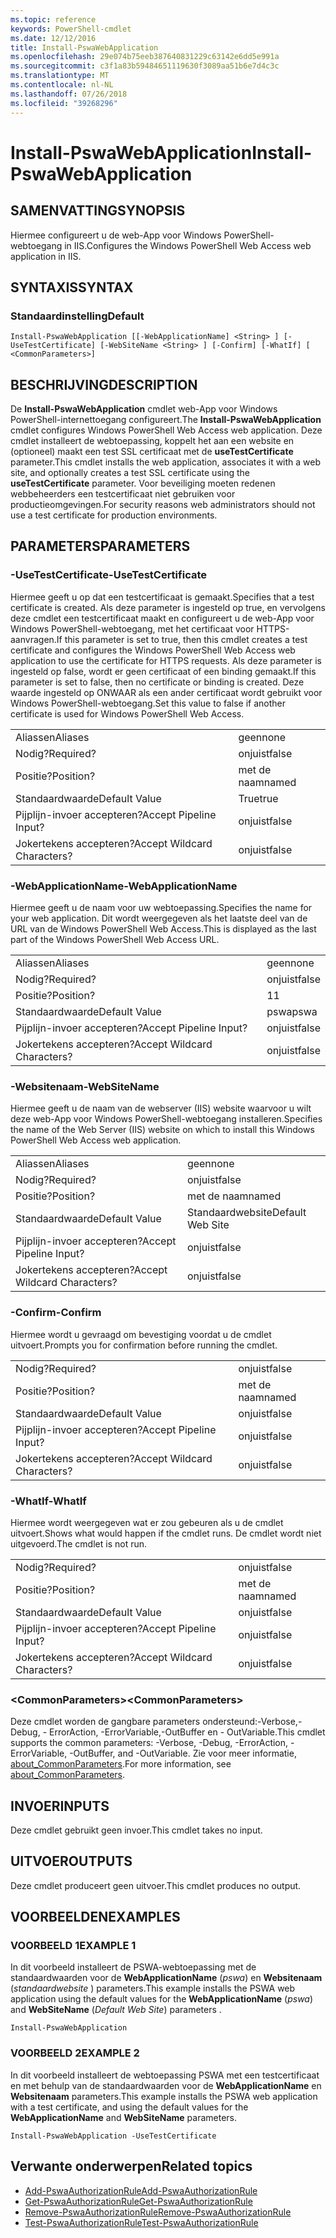 ```yaml
---
ms.topic: reference
keywords: PowerShell-cmdlet
ms.date: 12/12/2016
title: Install-PswaWebApplication
ms.openlocfilehash: 29e074b75eeb387640831229c63142e6dd5e991a
ms.sourcegitcommit: c3f1a83b59484651119630f3089aa51b6e7d4c3c
ms.translationtype: MT
ms.contentlocale: nl-NL
ms.lasthandoff: 07/26/2018
ms.locfileid: "39268296"
---
```

# <a name="install-pswawebapplication"></a><span data-ttu-id="f6522-103">Install-PswaWebApplication</span><span class="sxs-lookup"><span data-stu-id="f6522-103">Install-PswaWebApplication</span></span>

## <a name="synopsis"></a><span data-ttu-id="f6522-104">SAMENVATTING</span><span class="sxs-lookup"><span data-stu-id="f6522-104">SYNOPSIS</span></span>

<span data-ttu-id="f6522-105">Hiermee configureert u de web-App voor Windows PowerShell-webtoegang in IIS.</span><span class="sxs-lookup"><span data-stu-id="f6522-105">Configures the Windows PowerShell Web Access web application in IIS.</span></span>

## <a name="syntax"></a><span data-ttu-id="f6522-106">SYNTAXIS</span><span class="sxs-lookup"><span data-stu-id="f6522-106">SYNTAX</span></span>

### <a name="default"></a><span data-ttu-id="f6522-107">Standaardinstelling</span><span class="sxs-lookup"><span data-stu-id="f6522-107">Default</span></span>
```
Install-PswaWebApplication [[-WebApplicationName] <String> ] [-UseTestCertificate] [-WebSiteName <String> ] [-Confirm] [-WhatIf] [ <CommonParameters>]
```

## <a name="description"></a><span data-ttu-id="f6522-108">BESCHRIJVING</span><span class="sxs-lookup"><span data-stu-id="f6522-108">DESCRIPTION</span></span>

<span data-ttu-id="f6522-109">De **Install-PswaWebApplication** cmdlet web-App voor Windows PowerShell-internettoegang configureert.</span><span class="sxs-lookup"><span data-stu-id="f6522-109">The **Install-PswaWebApplication** cmdlet configures Windows PowerShell Web Access web application.</span></span>
<span data-ttu-id="f6522-110">Deze cmdlet installeert de webtoepassing, koppelt het aan een website en (optioneel) maakt een test SSL certificaat met de **useTestCertificate** parameter.</span><span class="sxs-lookup"><span data-stu-id="f6522-110">This cmdlet installs the web application, associates it with a web site, and optionally creates a test SSL certificate using the **useTestCertificate** parameter.</span></span> <span data-ttu-id="f6522-111">Voor beveiliging moeten redenen webbeheerders een testcertificaat niet gebruiken voor productieomgevingen.</span><span class="sxs-lookup"><span data-stu-id="f6522-111">For security reasons web administrators should not use a test certificate for production environments.</span></span>

## <a name="parameters"></a><span data-ttu-id="f6522-112">PARAMETERS</span><span class="sxs-lookup"><span data-stu-id="f6522-112">PARAMETERS</span></span>

### <a name="-usetestcertificate"></a><span data-ttu-id="f6522-113">-UseTestCertificate</span><span class="sxs-lookup"><span data-stu-id="f6522-113">-UseTestCertificate</span></span>

<span data-ttu-id="f6522-114">Hiermee geeft u op dat een testcertificaat is gemaakt.</span><span class="sxs-lookup"><span data-stu-id="f6522-114">Specifies that a test certificate is created.</span></span> <span data-ttu-id="f6522-115">Als deze parameter is ingesteld op true, en vervolgens deze cmdlet een testcertificaat maakt en configureert u de web-App voor Windows PowerShell-webtoegang, met het certificaat voor HTTPS-aanvragen.</span><span class="sxs-lookup"><span data-stu-id="f6522-115">If this parameter is set to true, then this cmdlet creates a test certificate and configures the Windows PowerShell Web Access web application to use the certificate for HTTPS requests.</span></span> <span data-ttu-id="f6522-116">Als deze parameter is ingesteld op false, wordt er geen certificaat of een binding gemaakt.</span><span class="sxs-lookup"><span data-stu-id="f6522-116">If this parameter is set to false, then no certificate or binding is created.</span></span> <span data-ttu-id="f6522-117">Deze waarde ingesteld op ONWAAR als een ander certificaat wordt gebruikt voor Windows PowerShell-webtoegang.</span><span class="sxs-lookup"><span data-stu-id="f6522-117">Set this value to false if another certificate is used for Windows PowerShell Web Access.</span></span>

|||
|-|-|
| <span data-ttu-id="f6522-118">Aliassen</span><span class="sxs-lookup"><span data-stu-id="f6522-118">Aliases</span></span>                              | <span data-ttu-id="f6522-119">geen</span><span class="sxs-lookup"><span data-stu-id="f6522-119">none</span></span>                                 |
| <span data-ttu-id="f6522-120">Nodig?</span><span class="sxs-lookup"><span data-stu-id="f6522-120">Required?</span></span>                            | <span data-ttu-id="f6522-121">onjuist</span><span class="sxs-lookup"><span data-stu-id="f6522-121">false</span></span>                                |
| <span data-ttu-id="f6522-122">Positie?</span><span class="sxs-lookup"><span data-stu-id="f6522-122">Position?</span></span>                            | <span data-ttu-id="f6522-123">met de naam</span><span class="sxs-lookup"><span data-stu-id="f6522-123">named</span></span>                                |
| <span data-ttu-id="f6522-124">Standaardwaarde</span><span class="sxs-lookup"><span data-stu-id="f6522-124">Default Value</span></span>                        | <span data-ttu-id="f6522-125">True</span><span class="sxs-lookup"><span data-stu-id="f6522-125">true</span></span>                                 |
| <span data-ttu-id="f6522-126">Pijplijn-invoer accepteren?</span><span class="sxs-lookup"><span data-stu-id="f6522-126">Accept Pipeline Input?</span></span>               | <span data-ttu-id="f6522-127">onjuist</span><span class="sxs-lookup"><span data-stu-id="f6522-127">false</span></span>                                |
| <span data-ttu-id="f6522-128">Jokertekens accepteren?</span><span class="sxs-lookup"><span data-stu-id="f6522-128">Accept Wildcard Characters?</span></span>          | <span data-ttu-id="f6522-129">onjuist</span><span class="sxs-lookup"><span data-stu-id="f6522-129">false</span></span>                                |

### <a name="-webapplicationname"></a><span data-ttu-id="f6522-130">-WebApplicationName</span><span class="sxs-lookup"><span data-stu-id="f6522-130">-WebApplicationName</span></span>

<span data-ttu-id="f6522-131">Hiermee geeft u de naam voor uw webtoepassing.</span><span class="sxs-lookup"><span data-stu-id="f6522-131">Specifies the name for your web application.</span></span> <span data-ttu-id="f6522-132">Dit wordt weergegeven als het laatste deel van de URL van de Windows PowerShell Web Access.</span><span class="sxs-lookup"><span data-stu-id="f6522-132">This is displayed as the last part of the Windows PowerShell Web Access URL.</span></span>

|||
|-|-|
| <span data-ttu-id="f6522-133">Aliassen</span><span class="sxs-lookup"><span data-stu-id="f6522-133">Aliases</span></span>                              | <span data-ttu-id="f6522-134">geen</span><span class="sxs-lookup"><span data-stu-id="f6522-134">none</span></span>                                 |
| <span data-ttu-id="f6522-135">Nodig?</span><span class="sxs-lookup"><span data-stu-id="f6522-135">Required?</span></span>                            | <span data-ttu-id="f6522-136">onjuist</span><span class="sxs-lookup"><span data-stu-id="f6522-136">false</span></span>                                |
| <span data-ttu-id="f6522-137">Positie?</span><span class="sxs-lookup"><span data-stu-id="f6522-137">Position?</span></span>                            | <span data-ttu-id="f6522-138">1</span><span class="sxs-lookup"><span data-stu-id="f6522-138">1</span></span>                                    |
| <span data-ttu-id="f6522-139">Standaardwaarde</span><span class="sxs-lookup"><span data-stu-id="f6522-139">Default Value</span></span>                        | <span data-ttu-id="f6522-140">pswa</span><span class="sxs-lookup"><span data-stu-id="f6522-140">pswa</span></span>                                 |
| <span data-ttu-id="f6522-141">Pijplijn-invoer accepteren?</span><span class="sxs-lookup"><span data-stu-id="f6522-141">Accept Pipeline Input?</span></span>               | <span data-ttu-id="f6522-142">onjuist</span><span class="sxs-lookup"><span data-stu-id="f6522-142">false</span></span>                                |
| <span data-ttu-id="f6522-143">Jokertekens accepteren?</span><span class="sxs-lookup"><span data-stu-id="f6522-143">Accept Wildcard Characters?</span></span>          | <span data-ttu-id="f6522-144">onjuist</span><span class="sxs-lookup"><span data-stu-id="f6522-144">false</span></span>                                |

### <a name="-websitename"></a><span data-ttu-id="f6522-145">-Websitenaam</span><span class="sxs-lookup"><span data-stu-id="f6522-145">-WebSiteName</span></span>

<span data-ttu-id="f6522-146">Hiermee geeft u de naam van de webserver (IIS) website waarvoor u wilt deze web-App voor Windows PowerShell-webtoegang installeren.</span><span class="sxs-lookup"><span data-stu-id="f6522-146">Specifies the name of the Web Server (IIS) website on which to install this Windows PowerShell Web Access web application.</span></span>

|||
|-|-|
| <span data-ttu-id="f6522-147">Aliassen</span><span class="sxs-lookup"><span data-stu-id="f6522-147">Aliases</span></span>                              | <span data-ttu-id="f6522-148">geen</span><span class="sxs-lookup"><span data-stu-id="f6522-148">none</span></span>                                 |
| <span data-ttu-id="f6522-149">Nodig?</span><span class="sxs-lookup"><span data-stu-id="f6522-149">Required?</span></span>                            | <span data-ttu-id="f6522-150">onjuist</span><span class="sxs-lookup"><span data-stu-id="f6522-150">false</span></span>                                |
| <span data-ttu-id="f6522-151">Positie?</span><span class="sxs-lookup"><span data-stu-id="f6522-151">Position?</span></span>                            | <span data-ttu-id="f6522-152">met de naam</span><span class="sxs-lookup"><span data-stu-id="f6522-152">named</span></span>                                |
| <span data-ttu-id="f6522-153">Standaardwaarde</span><span class="sxs-lookup"><span data-stu-id="f6522-153">Default Value</span></span>                        | <span data-ttu-id="f6522-154">Standaardwebsite</span><span class="sxs-lookup"><span data-stu-id="f6522-154">Default Web Site</span></span>                     |
| <span data-ttu-id="f6522-155">Pijplijn-invoer accepteren?</span><span class="sxs-lookup"><span data-stu-id="f6522-155">Accept Pipeline Input?</span></span>               | <span data-ttu-id="f6522-156">onjuist</span><span class="sxs-lookup"><span data-stu-id="f6522-156">false</span></span>                                |
| <span data-ttu-id="f6522-157">Jokertekens accepteren?</span><span class="sxs-lookup"><span data-stu-id="f6522-157">Accept Wildcard Characters?</span></span>          | <span data-ttu-id="f6522-158">onjuist</span><span class="sxs-lookup"><span data-stu-id="f6522-158">false</span></span>                                |

### <a name="-confirm"></a><span data-ttu-id="f6522-159">-Confirm</span><span class="sxs-lookup"><span data-stu-id="f6522-159">-Confirm</span></span>

<span data-ttu-id="f6522-160">Hiermee wordt u gevraagd om bevestiging voordat u de cmdlet uitvoert.</span><span class="sxs-lookup"><span data-stu-id="f6522-160">Prompts you for confirmation before running the cmdlet.</span></span>

|||
|-|-|
| <span data-ttu-id="f6522-161">Nodig?</span><span class="sxs-lookup"><span data-stu-id="f6522-161">Required?</span></span>                            | <span data-ttu-id="f6522-162">onjuist</span><span class="sxs-lookup"><span data-stu-id="f6522-162">false</span></span>                                |
| <span data-ttu-id="f6522-163">Positie?</span><span class="sxs-lookup"><span data-stu-id="f6522-163">Position?</span></span>                            | <span data-ttu-id="f6522-164">met de naam</span><span class="sxs-lookup"><span data-stu-id="f6522-164">named</span></span>                                |
| <span data-ttu-id="f6522-165">Standaardwaarde</span><span class="sxs-lookup"><span data-stu-id="f6522-165">Default Value</span></span>                        | <span data-ttu-id="f6522-166">onjuist</span><span class="sxs-lookup"><span data-stu-id="f6522-166">false</span></span>                                |
| <span data-ttu-id="f6522-167">Pijplijn-invoer accepteren?</span><span class="sxs-lookup"><span data-stu-id="f6522-167">Accept Pipeline Input?</span></span>               | <span data-ttu-id="f6522-168">onjuist</span><span class="sxs-lookup"><span data-stu-id="f6522-168">false</span></span>                                |
| <span data-ttu-id="f6522-169">Jokertekens accepteren?</span><span class="sxs-lookup"><span data-stu-id="f6522-169">Accept Wildcard Characters?</span></span>          | <span data-ttu-id="f6522-170">onjuist</span><span class="sxs-lookup"><span data-stu-id="f6522-170">false</span></span>                                |

### <a name="-whatif"></a><span data-ttu-id="f6522-171">-WhatIf</span><span class="sxs-lookup"><span data-stu-id="f6522-171">-WhatIf</span></span>

<span data-ttu-id="f6522-172">Hiermee wordt weergegeven wat er zou gebeuren als u de cmdlet uitvoert.</span><span class="sxs-lookup"><span data-stu-id="f6522-172">Shows what would happen if the cmdlet runs.</span></span>
<span data-ttu-id="f6522-173">De cmdlet wordt niet uitgevoerd.</span><span class="sxs-lookup"><span data-stu-id="f6522-173">The cmdlet is not run.</span></span>

|||
|-|-|
| <span data-ttu-id="f6522-174">Nodig?</span><span class="sxs-lookup"><span data-stu-id="f6522-174">Required?</span></span>                            | <span data-ttu-id="f6522-175">onjuist</span><span class="sxs-lookup"><span data-stu-id="f6522-175">false</span></span>                                |
| <span data-ttu-id="f6522-176">Positie?</span><span class="sxs-lookup"><span data-stu-id="f6522-176">Position?</span></span>                            | <span data-ttu-id="f6522-177">met de naam</span><span class="sxs-lookup"><span data-stu-id="f6522-177">named</span></span>                                |
| <span data-ttu-id="f6522-178">Standaardwaarde</span><span class="sxs-lookup"><span data-stu-id="f6522-178">Default Value</span></span>                        | <span data-ttu-id="f6522-179">onjuist</span><span class="sxs-lookup"><span data-stu-id="f6522-179">false</span></span>                                |
| <span data-ttu-id="f6522-180">Pijplijn-invoer accepteren?</span><span class="sxs-lookup"><span data-stu-id="f6522-180">Accept Pipeline Input?</span></span>               | <span data-ttu-id="f6522-181">onjuist</span><span class="sxs-lookup"><span data-stu-id="f6522-181">false</span></span>                                |
| <span data-ttu-id="f6522-182">Jokertekens accepteren?</span><span class="sxs-lookup"><span data-stu-id="f6522-182">Accept Wildcard Characters?</span></span>          | <span data-ttu-id="f6522-183">onjuist</span><span class="sxs-lookup"><span data-stu-id="f6522-183">false</span></span>                                |

### <a name="ltcommonparametersgt"></a><span data-ttu-id="f6522-184">&lt;CommonParameters&gt;</span><span class="sxs-lookup"><span data-stu-id="f6522-184">&lt;CommonParameters&gt;</span></span>

<span data-ttu-id="f6522-185">Deze cmdlet worden de gangbare parameters ondersteund:-Verbose,-Debug, - ErrorAction, -ErrorVariable,-OutBuffer en - OutVariable.</span><span class="sxs-lookup"><span data-stu-id="f6522-185">This cmdlet supports the common parameters: -Verbose, -Debug, -ErrorAction, -ErrorVariable, -OutBuffer, and -OutVariable.</span></span> <span data-ttu-id="f6522-186">Zie voor meer informatie, [about_CommonParameters](http://go.microsoft.com/fwlink/p/?LinkID=113216).</span><span class="sxs-lookup"><span data-stu-id="f6522-186">For more information, see [about_CommonParameters](http://go.microsoft.com/fwlink/p/?LinkID=113216).</span></span>

## <a name="inputs"></a><span data-ttu-id="f6522-187">INVOER</span><span class="sxs-lookup"><span data-stu-id="f6522-187">INPUTS</span></span>

<span data-ttu-id="f6522-188">Deze cmdlet gebruikt geen invoer.</span><span class="sxs-lookup"><span data-stu-id="f6522-188">This cmdlet takes no input.</span></span>

## <a name="outputs"></a><span data-ttu-id="f6522-189">UITVOER</span><span class="sxs-lookup"><span data-stu-id="f6522-189">OUTPUTS</span></span>

<span data-ttu-id="f6522-190">Deze cmdlet produceert geen uitvoer.</span><span class="sxs-lookup"><span data-stu-id="f6522-190">This cmdlet produces no output.</span></span>

## <a name="examples"></a><span data-ttu-id="f6522-191">VOORBEELDEN</span><span class="sxs-lookup"><span data-stu-id="f6522-191">EXAMPLES</span></span>

### <a name="example-1"></a><span data-ttu-id="f6522-192">VOORBEELD 1</span><span class="sxs-lookup"><span data-stu-id="f6522-192">EXAMPLE 1</span></span>

<span data-ttu-id="f6522-193">In dit voorbeeld installeert de PSWA-webtoepassing met de standaardwaarden voor de **WebApplicationName** (*pswa*) en **Websitenaam** (*standaardwebsite* ) parameters.</span><span class="sxs-lookup"><span data-stu-id="f6522-193">This example installs the PSWA web application using the default values for the **WebApplicationName** (*pswa*) and **WebSiteName** (*Default Web Site*) parameters .</span></span>

```
Install-PswaWebApplication
```

### <a name="example-2"></a><span data-ttu-id="f6522-194">VOORBEELD 2</span><span class="sxs-lookup"><span data-stu-id="f6522-194">EXAMPLE 2</span></span>

<span data-ttu-id="f6522-195">In dit voorbeeld installeert de webtoepassing PSWA met een testcertificaat en met behulp van de standaardwaarden voor de **WebApplicationName** en **Websitenaam** parameters.</span><span class="sxs-lookup"><span data-stu-id="f6522-195">This example installs the PSWA web application with a test certificate, and using the default values for the **WebApplicationName** and **WebSiteName** parameters.</span></span>

```
Install-PswaWebApplication -UseTestCertificate
```

## <a name="related-topics"></a><span data-ttu-id="f6522-196">Verwante onderwerpen</span><span class="sxs-lookup"><span data-stu-id="f6522-196">Related topics</span></span>

- [<span data-ttu-id="f6522-197">Add-PswaAuthorizationRule</span><span class="sxs-lookup"><span data-stu-id="f6522-197">Add-PswaAuthorizationRule</span></span>](add-pswaauthorizationrule.md)
- [<span data-ttu-id="f6522-198">Get-PswaAuthorizationRule</span><span class="sxs-lookup"><span data-stu-id="f6522-198">Get-PswaAuthorizationRule</span></span>](get-pswaauthorizationrule.md)
- [<span data-ttu-id="f6522-199">Remove-PswaAuthorizationRule</span><span class="sxs-lookup"><span data-stu-id="f6522-199">Remove-PswaAuthorizationRule</span></span>](remove-pswaauthorizationrule.md)
- [<span data-ttu-id="f6522-200">Test-PswaAuthorizationRule</span><span class="sxs-lookup"><span data-stu-id="f6522-200">Test-PswaAuthorizationRule</span></span>](test-pswaauthorizationrule.md)